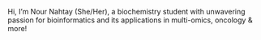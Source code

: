 Hi, I’m Nour Nahtay (She/Her), a biochemistry student with unwavering passion for bioinformatics and its applications in multi-omics, oncology & more!

<!---
nournahtay/nournahtay is a ✨ special ✨ repository because its `README.md` (this file) appears on your GitHub profile.
You can click the Preview link to take a look at your changes.
--->
